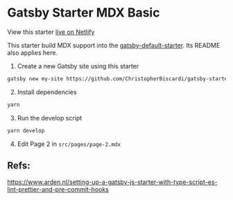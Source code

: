 # Gatsby Starter MDX Basic

View this starter [live on Netlify](https://gatsby-starter-mdx-basic.netlify.com/)

This starter build MDX support into the
[gatsby-default-starter](https://github.com/gatsbyjs/gatsby-starter-default). Its
README also applies here.

1. Create a new Gatsby site using this starter

```sh
gatsby new my-site https://github.com/ChristopherBiscardi/gatsby-starter-mdx-basic
```

2. Install dependencies

```sh
yarn
```

3. Run the develop script

```sh
yarn develop
```

4. Edit Page 2 in `src/pages/page-2.mdx`

## Refs:

https://www.arden.nl/setting-up-a-gatsby-js-starter-with-type-script-es-lint-prettier-and-pre-commit-hooks
